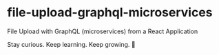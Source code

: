 # file-upload-graphql-microservices

File Upload with GraphQL (microservices) from a React Application

<!-- INSPIRATIONAL_QUOTE_START -->
Stay curious. Keep learning. Keep growing.
🦄
<!-- INSPIRATIONAL_QUOTE_END -->
